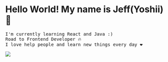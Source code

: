 
<h1>Hello World! My name is Jeff(Yoshii)👋</h1>
<pre>
I'm currently learning React and Java :)
Road to Frontend Developer 🔥
I love help people and learn new things every day ❤
</pre>
<img src="https://tenor.com/es-US/view/nice-bakuretsu-thumbs-thumbs-up-nice-bakuretsu-gif-13721418.gif">


<!--
**YoshiiCoding17/YoshiiCoding17** is a ✨ _special_ ✨ repository because its `README.md` (this file) appears on your GitHub profile.

Here are some ideas to get you started:

- 🔭 I’m currently working on ...
- 🌱 I’m currently learning ...
- 👯 I’m looking to collaborate on ...
- 🤔 I’m looking for help with ...
- 💬 Ask me about ...
- 📫 How to reach me: ...
- 😄 Pronouns: ...
- ⚡ Fun fact: ...
-->
